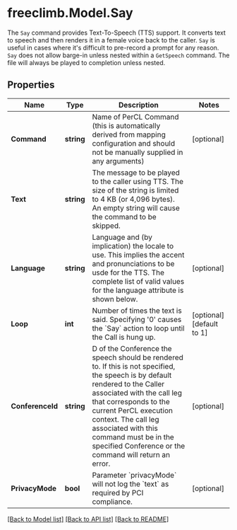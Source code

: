 # freeclimb.Model.Say
The `Say` command provides Text-To-Speech (TTS) support. It converts text to speech and then renders it in a female voice back to the caller. `Say` is useful in cases where it's difficult to pre-record a prompt for any reason. `Say` does not allow barge-in unless nested within a `GetSpeech` command. The file will always be played to completion unless nested.

## Properties

Name | Type | Description | Notes
------------ | ------------- | ------------- | -------------
**Command** | **string** | Name of PerCL Command (this is automatically derived from mapping configuration and should not be manually supplied in any arguments) | [optional] 
**Text** | **string** | The message to be played to the caller using TTS. The size of the string is limited to 4 KB (or 4,096 bytes). An empty string will cause the command to be skipped. | 
**Language** | **string** | Language and (by implication) the locale to use. This implies the accent and pronunciations to be usde for the TTS. The complete list of valid values for the language attribute is shown below. | [optional] 
**Loop** | **int** | Number of times the text is said. Specifying &#39;0&#39; causes the &#x60;Say&#x60; action to loop until the Call is hung up. | [optional] [default to 1]
**ConferenceId** | **string** | D of the Conference the speech should be rendered to. If this is not specified, the speech is by default rendered to the Caller associated with the call leg that corresponds to the current PerCL execution context. The call leg associated with this command must be in the specified Conference or the command will return an error. | [optional] 
**PrivacyMode** | **bool** | Parameter &#x60;privacyMode&#x60; will not log the &#x60;text&#x60; as required by PCI compliance. | [optional] 

[[Back to Model list]](../README.md#documentation-for-models) [[Back to API list]](../README.md#documentation-for-api-endpoints) [[Back to README]](../README.md)

